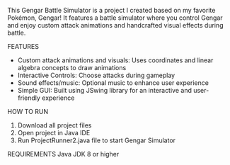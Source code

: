 This Gengar Battle Simulator is a project I created based on my favorite Pokémon, Gengar! It features a battle simulator where you control Gengar and enjoy custom attack animations and handcrafted visual effects during battle.

FEATURES
- Custom attack animations and visuals: Uses coordinates and linear algebra concepts
to draw animations
- Interactive Controls: Choose attacks during gameplay
- Sound effects/music: Optional music to enhance user experience
- Simple GUI: Built using JSwing library for an interactive and user-friendly experience

HOW TO RUN 
1. Download all project files
2. Open project in Java IDE
3. Run ProjectRunner2.java file to start Gengar Simulator

REQUIREMENTS
Java JDK 8 or higher
